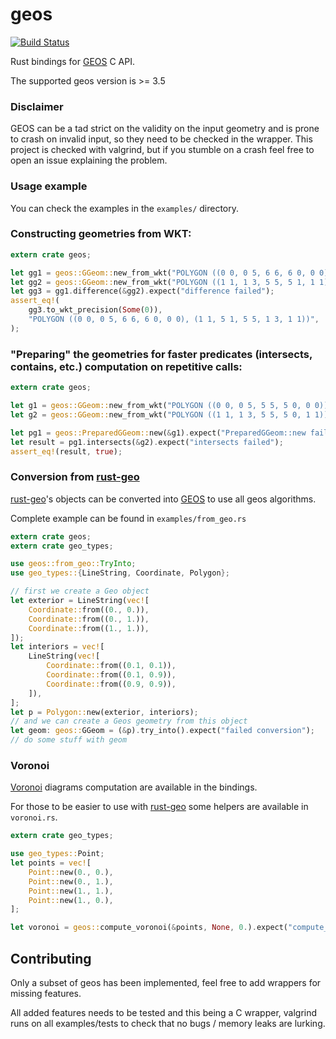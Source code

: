 geos
====

[![Build Status](https://travis-ci.org/georust/geos.svg?branch=master)](https://travis-ci.org/georust/geos)

Rust bindings for [GEOS](https://trac.osgeo.org/geos/) C API.

The supported geos version is >= 3.5

### Disclaimer

GEOS can be a tad strict on the validity on the input geometry and is prone to crash on invalid input, so they need to be checked in the wrapper.
This project is checked with valgrind, but if you stumble on a crash feel free to open an issue explaining the problem.

### Usage example

You can check the examples in the `examples/` directory.

### Constructing geometries from WKT:

```rust
extern crate geos;

let gg1 = geos::GGeom::new_from_wkt("POLYGON ((0 0, 0 5, 6 6, 6 0, 0 0))").expect("invalid WKT");
let gg2 = geos::GGeom::new_from_wkt("POLYGON ((1 1, 1 3, 5 5, 5 1, 1 1))").expect("invalid WKT");
let gg3 = gg1.difference(&gg2).expect("difference failed");
assert_eq!(
    gg3.to_wkt_precision(Some(0)),
    "POLYGON ((0 0, 0 5, 6 6, 6 0, 0 0), (1 1, 5 1, 5 5, 1 3, 1 1))",
);
```


### "Preparing" the geometries for faster predicates (intersects, contains, etc.) computation on repetitive calls:

```rust
extern crate geos;

let g1 = geos::GGeom::new_from_wkt("POLYGON ((0 0, 0 5, 5 5, 5 0, 0 0))").expect("invalid WKT");
let g2 = geos::GGeom::new_from_wkt("POLYGON ((1 1, 1 3, 5 5, 5 0, 1 1))").expect("invalid WKT");

let pg1 = geos::PreparedGGeom::new(&g1).expect("PreparedGGeom::new failed");
let result = pg1.intersects(&g2).expect("intersects failed");
assert_eq!(result, true);
```

### Conversion from [rust-geo](https://github.com/georust/rust-geo)

[rust-geo](https://github.com/georust/rust-geo)'s objects can be converted into [GEOS](https://trac.osgeo.org/geos/)
to use all geos algorithms.

Complete example can be found in `examples/from_geo.rs`

```rust
extern crate geos;
extern crate geo_types;

use geos::from_geo::TryInto;
use geo_types::{LineString, Coordinate, Polygon};

// first we create a Geo object
let exterior = LineString(vec![
    Coordinate::from((0., 0.)),
    Coordinate::from((0., 1.)),
    Coordinate::from((1., 1.)),
]);
let interiors = vec![
    LineString(vec![
        Coordinate::from((0.1, 0.1)),
        Coordinate::from((0.1, 0.9)),
        Coordinate::from((0.9, 0.9)),
    ]),
];
let p = Polygon::new(exterior, interiors);
// and we can create a Geos geometry from this object
let geom: geos::GGeom = (&p).try_into().expect("failed conversion");
// do some stuff with geom
```

### Voronoi

[Voronoi](https://en.wikipedia.org/wiki/Voronoi_diagram) diagrams computation are available in the bindings.

For those to be easier to use with [rust-geo](https://github.com/georust/rust-geo) some helpers are available in `voronoi.rs`.

```rust
extern crate geo_types;

use geo_types::Point;
let points = vec![
    Point::new(0., 0.),
    Point::new(0., 1.),
    Point::new(1., 1.),
    Point::new(1., 0.),
];

let voronoi = geos::compute_voronoi(&points, None, 0.).expect("compute_voronoi failed");
```


## Contributing

Only a subset of geos has been implemented, feel free to add wrappers for missing features.

All added features needs to be tested and this being a C wrapper, valgrind runs on all examples/tests to check that
no bugs / memory leaks are lurking.
